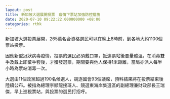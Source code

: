 ```yaml
---
layout: post
title: 新加坡大選展開投票　疫情下票站加強防控措施
date: 2020-07-10 09:22:22.000000000 +08:00
categories: rthk
---
```


新加坡大選投票展開，265萬名合資格選民可以在晚上8時前，到各地大約1100個票站投票。

因應新型冠狀病毒疫情，投票的選民必須戴口罩，抵達票站後要量體溫，在消毒雙手及戴上即棄手套後，才獲發選票，期間要與他人保持1米距離，當局亦派人每半小時為票站消毒一次。

大選由11個政黨超過190名候選人，競逐國會93個議席，預料結果將在投票結束後陸續公布。被指為總理李顯龍接班人、競選東海岸集選區的副總理兼財政部長王瑞傑，早上巡視票站，與投票的選民打招呼。
